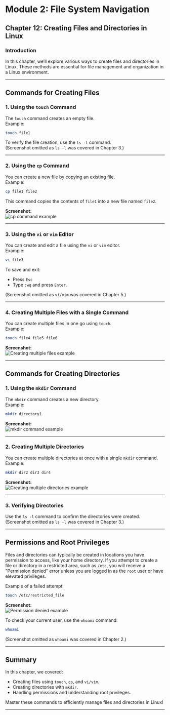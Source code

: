 # Module 2: File System Navigation
## Chapter 12: Creating Files and Directories in Linux

### Introduction
In this chapter, we’ll explore various ways to create files and directories in Linux. These methods are essential for file management and organization in a Linux environment.

---

## Commands for Creating Files

### 1. **Using the `touch` Command**  
The `touch` command creates an empty file.  
Example:  
```bash
touch file1
```
To verify the file creation, use the `ls -l` command.  
(Screenshot omitted as `ls -l` was covered in Chapter 3.)

---

### 2. **Using the `cp` Command**  
You can create a new file by copying an existing file.  
Example:  
```bash
cp file1 file2
```
This command copies the contents of `file1` into a new file named `file2`.

**Screenshot:**  
![cp command example](path/to/cp-command-screenshot.png)

---

### 3. **Using the `vi` or `vim` Editor**  
You can create and edit a file using the `vi` or `vim` editor.  
Example:  
```bash
vi file3
```
To save and exit:
- Press `Esc`
- Type `:wq` and press `Enter`.

(Screenshot omitted as `vi/vim` was covered in Chapter 5.)

---

### 4. **Creating Multiple Files with a Single Command**  
You can create multiple files in one go using `touch`.  
Example:  
```bash
touch file4 file5 file6
```
**Screenshot:**  
![Creating multiple files example](path/to/multiple-files-screenshot.png)

---

## Commands for Creating Directories

### 1. **Using the `mkdir` Command**  
The `mkdir` command creates a new directory.  
Example:  
```bash
mkdir directory1
```
**Screenshot:**  
![mkdir command example](path/to/mkdir-command-screenshot.png)

---

### 2. **Creating Multiple Directories**  
You can create multiple directories at once with a single `mkdir` command.  
Example:  
```bash
mkdir dir2 dir3 dir4
```
**Screenshot:**  
![Creating multiple directories example](path/to/multiple-directories-screenshot.png)

---

### 3. **Verifying Directories**  
Use the `ls -l` command to confirm the directories were created.  
(Screenshot omitted as `ls -l` was covered in Chapter 3.)

---

## Permissions and Root Privileges

Files and directories can typically be created in locations you have permission to access, like your home directory. If you attempt to create a file or directory in a restricted area, such as `/etc`, you will receive a "Permission denied" error unless you are logged in as the `root` user or have elevated privileges.

Example of a failed attempt:  
```bash
touch /etc/restricted_file
```

**Screenshot:**  
![Permission denied example](path/to/permission-denied-screenshot.png)

To check your current user, use the `whoami` command:  
```bash
whoami
```
(Screenshot omitted as `whoami` was covered in Chapter 2.)

---

## Summary

In this chapter, we covered:
- Creating files using `touch`, `cp`, and `vi/vim`.
- Creating directories with `mkdir`.
- Handling permissions and understanding root privileges.

Master these commands to efficiently manage files and directories in Linux!

---
